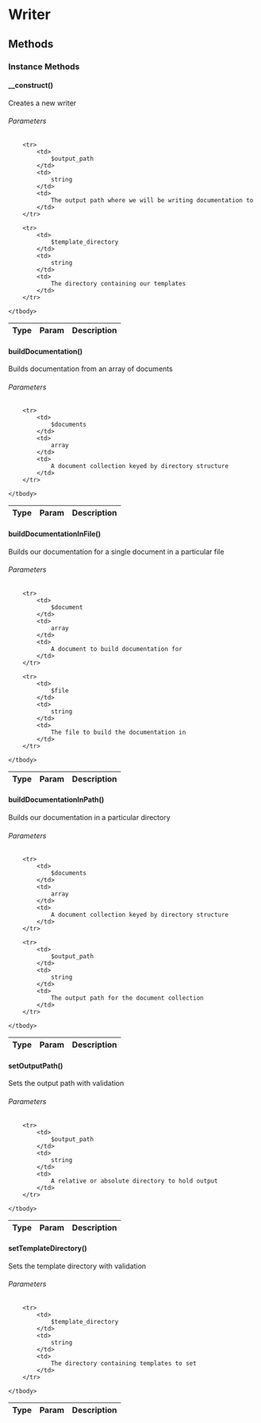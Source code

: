 # Writer



## Methods
		
### Instance Methods
		
#### __construct()
			
Creates a new writer
									
###### Parameters

<table>
	<thead>
		<th>Type</th>
		<th>Param</th>
		<th>Description</th>
	</thead>
	<tbody>
									
		<tr>
			<td>
				$output_path
			</td>
			<td>
				string
			</td>
			<td>
				The output path where we will be writing documentation to
			</td>
		</tr>
														
		<tr>
			<td>
				$template_directory
			</td>
			<td>
				string
			</td>
			<td>
				The directory containing our templates
			</td>
		</tr>
									
	</tbody>
</table>

					
#### buildDocumentation()
			
Builds documentation from an array of documents
									
###### Parameters

<table>
	<thead>
		<th>Type</th>
		<th>Param</th>
		<th>Description</th>
	</thead>
	<tbody>
									
		<tr>
			<td>
				$documents
			</td>
			<td>
				array
			</td>
			<td>
				A document collection keyed by directory structure
			</td>
		</tr>
									
	</tbody>
</table>

					
#### buildDocumentationInFile()
			
Builds our documentation for a single document in a particular file
									
###### Parameters

<table>
	<thead>
		<th>Type</th>
		<th>Param</th>
		<th>Description</th>
	</thead>
	<tbody>
									
		<tr>
			<td>
				$document
			</td>
			<td>
				array
			</td>
			<td>
				A document to build documentation for
			</td>
		</tr>
														
		<tr>
			<td>
				$file
			</td>
			<td>
				string
			</td>
			<td>
				The file to build the documentation in
			</td>
		</tr>
									
	</tbody>
</table>

					
#### buildDocumentationInPath()
			
Builds our documentation in a particular directory
									
###### Parameters

<table>
	<thead>
		<th>Type</th>
		<th>Param</th>
		<th>Description</th>
	</thead>
	<tbody>
									
		<tr>
			<td>
				$documents
			</td>
			<td>
				array
			</td>
			<td>
				A document collection keyed by directory structure
			</td>
		</tr>
														
		<tr>
			<td>
				$output_path
			</td>
			<td>
				string
			</td>
			<td>
				The output path for the document collection
			</td>
		</tr>
									
	</tbody>
</table>

					
#### setOutputPath()
			
Sets the output path with validation
									
###### Parameters

<table>
	<thead>
		<th>Type</th>
		<th>Param</th>
		<th>Description</th>
	</thead>
	<tbody>
									
		<tr>
			<td>
				$output_path
			</td>
			<td>
				string
			</td>
			<td>
				A relative or absolute directory to hold output
			</td>
		</tr>
									
	</tbody>
</table>

					
#### setTemplateDirectory()
			
Sets the template directory with validation
									
###### Parameters

<table>
	<thead>
		<th>Type</th>
		<th>Param</th>
		<th>Description</th>
	</thead>
	<tbody>
									
		<tr>
			<td>
				$template_directory
			</td>
			<td>
				string
			</td>
			<td>
				The directory containing templates to set
			</td>
		</tr>
									
	</tbody>
</table>

						


